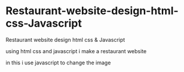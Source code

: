 # Restaurant-website-design-html-css-Javascript
Restaurant website design html css &amp; Javascript

using html css and javascript i make a restaurant website 

in this i use javascript to change the image


